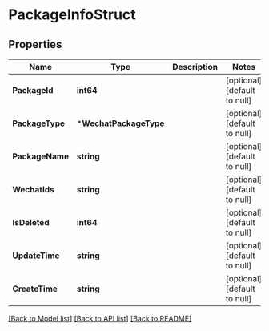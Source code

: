 # PackageInfoStruct

## Properties
Name | Type | Description | Notes
------------ | ------------- | ------------- | -------------
**PackageId** | **int64** |  | [optional] [default to null]
**PackageType** | [***WechatPackageType**](WechatPackageType.md) |  | [optional] [default to null]
**PackageName** | **string** |  | [optional] [default to null]
**WechatIds** | **string** |  | [optional] [default to null]
**IsDeleted** | **int64** |  | [optional] [default to null]
**UpdateTime** | **string** |  | [optional] [default to null]
**CreateTime** | **string** |  | [optional] [default to null]

[[Back to Model list]](../README.md#documentation-for-models) [[Back to API list]](../README.md#documentation-for-api-endpoints) [[Back to README]](../README.md)


